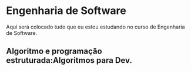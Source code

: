 # Engenharia de Software

Aqui será colocado tudo que eu estou estudando no curso de Engenharia de Software.

## Algoritmo e programação estruturada:Algoritmos para Dev.
